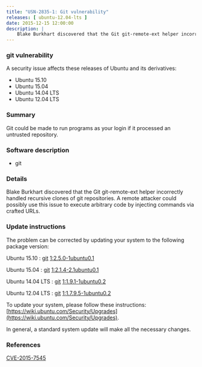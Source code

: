 ```yaml
---
title: "USN-2835-1: Git vulnerability"
releases: [ ubuntu-12.04-lts ]
date: 2015-12-15 12:00:00
description: |
    Blake Burkhart discovered that the Git git-remote-ext helper incorrectly handled recursive clones of git repositories. A remote attacker could possibly use this issue to execute arbitrary code by injecting commands via crafted URLs. 
--- 
```

 
### git vulnerability

A security issue affects these releases of Ubuntu and its derivatives:

* Ubuntu 15.10
* Ubuntu 15.04
* Ubuntu 14.04 LTS
* Ubuntu 12.04 LTS

### Summary

Git could be made to run programs as your login if it processed an untrusted repository.

### Software description

* git 

### Details

Blake Burkhart discovered that the Git git-remote-ext helper incorrectly handled recursive clones of git repositories. A remote attacker could possibly use this issue to execute arbitrary code by injecting commands via crafted URLs. 

### Update instructions

The problem can be corrected by updating your system to the following package version:

Ubuntu 15.10
 : [git](https://launchpad.net/ubuntu/+source/git) <span> [1:2.5.0-1ubuntu0.1](https://launchpad.net/ubuntu/+source/git/1:2.5.0-1ubuntu0.1) </span> 

Ubuntu 15.04
 : [git](https://launchpad.net/ubuntu/+source/git) <span> [1:2.1.4-2.1ubuntu0.1](https://launchpad.net/ubuntu/+source/git/1:2.1.4-2.1ubuntu0.1) </span> 

Ubuntu 14.04 LTS
 : [git](https://launchpad.net/ubuntu/+source/git) <span> [1:1.9.1-1ubuntu0.2](https://launchpad.net/ubuntu/+source/git/1:1.9.1-1ubuntu0.2) </span> 

Ubuntu 12.04 LTS
 : [git](https://launchpad.net/ubuntu/+source/git) <span> [1:1.7.9.5-1ubuntu0.2](https://launchpad.net/ubuntu/+source/git/1:1.7.9.5-1ubuntu0.2) </span> 

To update your system, please follow these instructions: [https://wiki.ubuntu.com/Security/Upgrades](https://wiki.ubuntu.com/Security/Upgrades).

In general, a standard system update will make all the necessary changes. 

### References

 [CVE-2015-7545](http://people.ubuntu.com/~ubuntu-security/cve/CVE-2015-7545)
 
